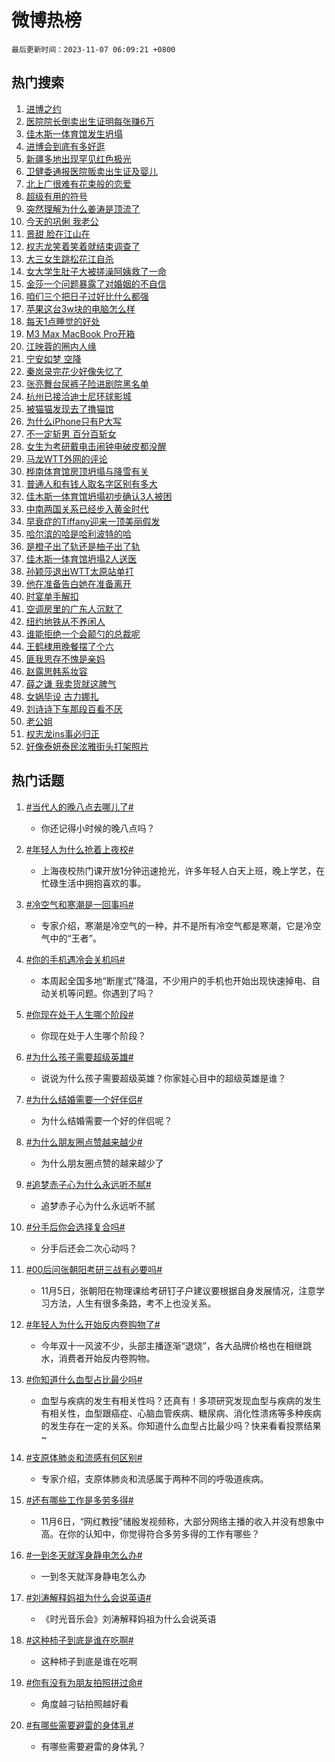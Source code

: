 # 微博热榜

`最后更新时间：2023-11-07 06:09:21 +0800`

## 热门搜索

1. [进博之约](https://m.weibo.cn/search?containerid=100103type%3D1%26t%3D10%26q%3D%23%E8%BF%9B%E5%8D%9A%E4%B9%8B%E7%BA%A6%23&stream_entry_id=51&isnewpage=1&extparam=seat%3D1%26pos%3D0%26q%3D%2523%25E8%25BF%259B%25E5%258D%259A%25E4%25B9%258B%25E7%25BA%25A6%2523%26c_type%3D51%26stream_entry_id%3D51%26cate%3D10103%26dgr%3D0%26filter_type%3Drealtimehot%26display_time%3D1699308560%26pre_seqid%3D1699308560230016235134)
1. [医院院长倒卖出生证明每张赚6万](https://m.weibo.cn/search?containerid=100103type%3D1%26t%3D10%26q%3D%23%E5%8C%BB%E9%99%A2%E9%99%A2%E9%95%BF%E5%80%92%E5%8D%96%E5%87%BA%E7%94%9F%E8%AF%81%E6%98%8E%E6%AF%8F%E5%BC%A0%E8%B5%9A6%E4%B8%87%23&stream_entry_id=31&isnewpage=1&extparam=seat%3D1%26pos%3D0%26lcate%3D5001%26flag%3D16%26dgr%3D0%26q%3D%2523%25E5%258C%25BB%25E9%2599%25A2%25E9%2599%25A2%25E9%2595%25BF%25E5%2580%2592%25E5%258D%2596%25E5%2587%25BA%25E7%2594%259F%25E8%25AF%2581%25E6%2598%258E%25E6%25AF%258F%25E5%25BC%25A0%25E8%25B5%259A6%25E4%25B8%2587%2523%26filter_type%3Drealtimehot%26stream_entry_id%3D31%26c_type%3D31%26cate%3D5001%26band_rank%3D1%26realpos%3D1%26display_time%3D1699308560%26pre_seqid%3D1699308560230016235134)
1. [佳木斯一体育馆发生坍塌](https://m.weibo.cn/search?containerid=100103type%3D1%26t%3D10%26q%3D%23%E4%BD%B3%E6%9C%A8%E6%96%AF%E4%B8%80%E4%BD%93%E8%82%B2%E9%A6%86%E5%8F%91%E7%94%9F%E5%9D%8D%E5%A1%8C%23&stream_entry_id=31&isnewpage=1&extparam=seat%3D1%26pos%3D1%26lcate%3D5001%26flag%3D16%26dgr%3D0%26q%3D%2523%25E4%25BD%25B3%25E6%259C%25A8%25E6%2596%25AF%25E4%25B8%2580%25E4%25BD%2593%25E8%2582%25B2%25E9%25A6%2586%25E5%258F%2591%25E7%2594%259F%25E5%259D%258D%25E5%25A1%258C%2523%26filter_type%3Drealtimehot%26stream_entry_id%3D31%26c_type%3D31%26cate%3D5001%26band_rank%3D2%26realpos%3D2%26display_time%3D1699308560%26pre_seqid%3D1699308560230016235134)
1. [进博会到底有多好逛](https://m.weibo.cn/search?containerid=100103type%3D1%26t%3D10%26q%3D%23%E8%BF%9B%E5%8D%9A%E4%BC%9A%E5%88%B0%E5%BA%95%E6%9C%89%E5%A4%9A%E5%A5%BD%E9%80%9B%23&stream_entry_id=31&isnewpage=1&extparam=seat%3D1%26pos%3D2%26lcate%3D5001%26flag%3D0%26dgr%3D0%26q%3D%2523%25E8%25BF%259B%25E5%258D%259A%25E4%25BC%259A%25E5%2588%25B0%25E5%25BA%2595%25E6%259C%2589%25E5%25A4%259A%25E5%25A5%25BD%25E9%2580%259B%2523%26filter_type%3Drealtimehot%26stream_entry_id%3D31%26c_type%3D31%26cate%3D5001%26band_rank%3D3%26realpos%3D3%26display_time%3D1699308560%26pre_seqid%3D1699308560230016235134)
1. [新疆多地出现罕见红色极光](https://m.weibo.cn/search?containerid=100103type%3D1%26t%3D10%26q%3D%23%E6%96%B0%E7%96%86%E5%A4%9A%E5%9C%B0%E5%87%BA%E7%8E%B0%E7%BD%95%E8%A7%81%E7%BA%A2%E8%89%B2%E6%9E%81%E5%85%89%23&stream_entry_id=31&isnewpage=1&extparam=seat%3D1%26pos%3D3%26lcate%3D5001%26flag%3D32768%26dgr%3D0%26q%3D%2523%25E6%2596%25B0%25E7%2596%2586%25E5%25A4%259A%25E5%259C%25B0%25E5%2587%25BA%25E7%258E%25B0%25E7%25BD%2595%25E8%25A7%2581%25E7%25BA%25A2%25E8%2589%25B2%25E6%259E%2581%25E5%2585%2589%2523%26filter_type%3Drealtimehot%26stream_entry_id%3D31%26c_type%3D31%26cate%3D5001%26band_rank%3D4%26realpos%3D4%26display_time%3D1699308560%26pre_seqid%3D1699308560230016235134)
1. [卫健委通报医院贩卖出生证及婴儿](https://m.weibo.cn/search?containerid=100103type%3D1%26t%3D10%26q%3D%23%E5%8D%AB%E5%81%A5%E5%A7%94%E9%80%9A%E6%8A%A5%E5%8C%BB%E9%99%A2%E8%B4%A9%E5%8D%96%E5%87%BA%E7%94%9F%E8%AF%81%E5%8F%8A%E5%A9%B4%E5%84%BF%23&stream_entry_id=31&isnewpage=1&extparam=seat%3D1%26pos%3D4%26lcate%3D5001%26flag%3D0%26dgr%3D0%26q%3D%2523%25E5%258D%25AB%25E5%2581%25A5%25E5%25A7%2594%25E9%2580%259A%25E6%258A%25A5%25E5%258C%25BB%25E9%2599%25A2%25E8%25B4%25A9%25E5%258D%2596%25E5%2587%25BA%25E7%2594%259F%25E8%25AF%2581%25E5%258F%258A%25E5%25A9%25B4%25E5%2584%25BF%2523%26filter_type%3Drealtimehot%26stream_entry_id%3D31%26c_type%3D31%26cate%3D5001%26band_rank%3D5%26realpos%3D5%26display_time%3D1699308560%26pre_seqid%3D1699308560230016235134)
1. [北上广很难有花束般的恋爱](https://m.weibo.cn/search?containerid=100103type%3D1%26t%3D10%26q%3D%E5%8C%97%E4%B8%8A%E5%B9%BF%E5%BE%88%E9%9A%BE%E6%9C%89%E8%8A%B1%E6%9D%9F%E8%88%AC%E7%9A%84%E6%81%8B%E7%88%B1&stream_entry_id=31&isnewpage=1&extparam=seat%3D1%26pos%3D5%26lcate%3D5001%26flag%3D0%26dgr%3D0%26q%3D%25E5%258C%2597%25E4%25B8%258A%25E5%25B9%25BF%25E5%25BE%2588%25E9%259A%25BE%25E6%259C%2589%25E8%258A%25B1%25E6%259D%259F%25E8%2588%25AC%25E7%259A%2584%25E6%2581%258B%25E7%2588%25B1%26filter_type%3Drealtimehot%26stream_entry_id%3D31%26c_type%3D31%26cate%3D5001%26band_rank%3D6%26realpos%3D6%26display_time%3D1699308560%26pre_seqid%3D1699308560230016235134)
1. [超级有用的符号](https://m.weibo.cn/search?containerid=100103type%3D1%26t%3D10%26q%3D%23%E8%B6%85%E7%BA%A7%E6%9C%89%E7%94%A8%E7%9A%84%E7%AC%A6%E5%8F%B7%23&stream_entry_id=31&isnewpage=1&extparam=seat%3D1%26pos%3D6%26is_ad_pos%3D1%26topic_ad%3D1%26lcate%3D5001%26dgr%3D0%26q%3D%2523%25E8%25B6%2585%25E7%25BA%25A7%25E6%259C%2589%25E7%2594%25A8%25E7%259A%2584%25E7%25AC%25A6%25E5%258F%25B7%2523%26c_type%3D31%26stream_entry_id%3D31%26adid%3D210761%26cate%3D5001%26band_rank%3D7%26filter_type%3Drealtimehot%26display_time%3D1699308560%26pre_seqid%3D1699308560230016235134)
1. [突然理解为什么姜涛是顶流了](https://m.weibo.cn/search?containerid=100103type%3D1%26t%3D10%26q%3D%23%E7%AA%81%E7%84%B6%E7%90%86%E8%A7%A3%E4%B8%BA%E4%BB%80%E4%B9%88%E5%A7%9C%E6%B6%9B%E6%98%AF%E9%A1%B6%E6%B5%81%E4%BA%86%23&stream_entry_id=31&isnewpage=1&extparam=seat%3D1%26pos%3D7%26lcate%3D5001%26flag%3D0%26dgr%3D0%26q%3D%2523%25E7%25AA%2581%25E7%2584%25B6%25E7%2590%2586%25E8%25A7%25A3%25E4%25B8%25BA%25E4%25BB%2580%25E4%25B9%2588%25E5%25A7%259C%25E6%25B6%259B%25E6%2598%25AF%25E9%25A1%25B6%25E6%25B5%2581%25E4%25BA%2586%2523%26filter_type%3Drealtimehot%26stream_entry_id%3D31%26c_type%3D31%26cate%3D5001%26band_rank%3D7%26realpos%3D7%26display_time%3D1699308560%26pre_seqid%3D1699308560230016235134)
1. [今天的巩俐 我老公](https://m.weibo.cn/search?containerid=100103type%3D1%26t%3D10%26q%3D%E4%BB%8A%E5%A4%A9%E7%9A%84%E5%B7%A9%E4%BF%90+%E6%88%91%E8%80%81%E5%85%AC&stream_entry_id=31&isnewpage=1&extparam=seat%3D1%26pos%3D8%26lcate%3D5001%26flag%3D0%26dgr%3D0%26q%3D%25E4%25BB%258A%25E5%25A4%25A9%25E7%259A%2584%25E5%25B7%25A9%25E4%25BF%2590%2520%25E6%2588%2591%25E8%2580%2581%25E5%2585%25AC%26filter_type%3Drealtimehot%26stream_entry_id%3D31%26c_type%3D31%26cate%3D5001%26band_rank%3D8%26realpos%3D8%26display_time%3D1699308560%26pre_seqid%3D1699308560230016235134)
1. [景甜 脸在江山在](https://m.weibo.cn/search?containerid=100103type%3D1%26t%3D10%26q%3D%E6%99%AF%E7%94%9C+%E8%84%B8%E5%9C%A8%E6%B1%9F%E5%B1%B1%E5%9C%A8&stream_entry_id=31&isnewpage=1&extparam=seat%3D1%26pos%3D9%26lcate%3D5001%26flag%3D0%26dgr%3D0%26q%3D%25E6%2599%25AF%25E7%2594%259C%2520%25E8%2584%25B8%25E5%259C%25A8%25E6%25B1%259F%25E5%25B1%25B1%25E5%259C%25A8%26filter_type%3Drealtimehot%26stream_entry_id%3D31%26c_type%3D31%26cate%3D5001%26band_rank%3D9%26realpos%3D9%26display_time%3D1699308560%26pre_seqid%3D1699308560230016235134)
1. [权志龙笑着笑着就结束调查了](https://m.weibo.cn/search?containerid=100103type%3D1%26t%3D10%26q%3D%23%E6%9D%83%E5%BF%97%E9%BE%99%E7%AC%91%E7%9D%80%E7%AC%91%E7%9D%80%E5%B0%B1%E7%BB%93%E6%9D%9F%E8%B0%83%E6%9F%A5%E4%BA%86%23&stream_entry_id=31&isnewpage=1&extparam=seat%3D1%26pos%3D10%26lcate%3D5001%26flag%3D0%26dgr%3D0%26q%3D%2523%25E6%259D%2583%25E5%25BF%2597%25E9%25BE%2599%25E7%25AC%2591%25E7%259D%2580%25E7%25AC%2591%25E7%259D%2580%25E5%25B0%25B1%25E7%25BB%2593%25E6%259D%259F%25E8%25B0%2583%25E6%259F%25A5%25E4%25BA%2586%2523%26filter_type%3Drealtimehot%26stream_entry_id%3D31%26c_type%3D31%26cate%3D5001%26band_rank%3D10%26realpos%3D10%26display_time%3D1699308560%26pre_seqid%3D1699308560230016235134)
1. [大三女生跳松花江自杀](https://m.weibo.cn/search?containerid=100103type%3D1%26t%3D10%26q%3D%23%E5%A4%A7%E4%B8%89%E5%A5%B3%E7%94%9F%E8%B7%B3%E6%9D%BE%E8%8A%B1%E6%B1%9F%E8%87%AA%E6%9D%80%23&stream_entry_id=31&isnewpage=1&extparam=seat%3D1%26pos%3D11%26lcate%3D5001%26flag%3D2%26dgr%3D0%26q%3D%2523%25E5%25A4%25A7%25E4%25B8%2589%25E5%25A5%25B3%25E7%2594%259F%25E8%25B7%25B3%25E6%259D%25BE%25E8%258A%25B1%25E6%25B1%259F%25E8%2587%25AA%25E6%259D%2580%2523%26filter_type%3Drealtimehot%26stream_entry_id%3D31%26c_type%3D31%26cate%3D5001%26band_rank%3D11%26realpos%3D11%26display_time%3D1699308560%26pre_seqid%3D1699308560230016235134)
1. [女大学生肚子大被搓澡阿姨救了一命](https://m.weibo.cn/search?containerid=100103type%3D1%26t%3D10%26q%3D%23%E5%A5%B3%E5%A4%A7%E5%AD%A6%E7%94%9F%E8%82%9A%E5%AD%90%E5%A4%A7%E8%A2%AB%E6%90%93%E6%BE%A1%E9%98%BF%E5%A7%A8%E6%95%91%E4%BA%86%E4%B8%80%E5%91%BD%23&stream_entry_id=31&isnewpage=1&extparam=seat%3D1%26pos%3D12%26lcate%3D5001%26flag%3D32768%26dgr%3D0%26q%3D%2523%25E5%25A5%25B3%25E5%25A4%25A7%25E5%25AD%25A6%25E7%2594%259F%25E8%2582%259A%25E5%25AD%2590%25E5%25A4%25A7%25E8%25A2%25AB%25E6%2590%2593%25E6%25BE%25A1%25E9%2598%25BF%25E5%25A7%25A8%25E6%2595%2591%25E4%25BA%2586%25E4%25B8%2580%25E5%2591%25BD%2523%26filter_type%3Drealtimehot%26stream_entry_id%3D31%26c_type%3D31%26cate%3D5001%26band_rank%3D12%26realpos%3D12%26display_time%3D1699308560%26pre_seqid%3D1699308560230016235134)
1. [金莎一个问题暴露了对婚姻的不自信](https://m.weibo.cn/search?containerid=100103type%3D1%26t%3D10%26q%3D%E9%87%91%E8%8E%8E%E4%B8%80%E4%B8%AA%E9%97%AE%E9%A2%98%E6%9A%B4%E9%9C%B2%E4%BA%86%E5%AF%B9%E5%A9%9A%E5%A7%BB%E7%9A%84%E4%B8%8D%E8%87%AA%E4%BF%A1&stream_entry_id=31&isnewpage=1&extparam=seat%3D1%26pos%3D13%26lcate%3D5001%26flag%3D0%26dgr%3D0%26q%3D%25E9%2587%2591%25E8%258E%258E%25E4%25B8%2580%25E4%25B8%25AA%25E9%2597%25AE%25E9%25A2%2598%25E6%259A%25B4%25E9%259C%25B2%25E4%25BA%2586%25E5%25AF%25B9%25E5%25A9%259A%25E5%25A7%25BB%25E7%259A%2584%25E4%25B8%258D%25E8%2587%25AA%25E4%25BF%25A1%26filter_type%3Drealtimehot%26stream_entry_id%3D31%26c_type%3D31%26cate%3D5001%26band_rank%3D13%26realpos%3D13%26display_time%3D1699308560%26pre_seqid%3D1699308560230016235134)
1. [咱们三个把日子过好比什么都强](https://m.weibo.cn/search?containerid=100103type%3D1%26t%3D10%26q%3D%E5%92%B1%E4%BB%AC%E4%B8%89%E4%B8%AA%E6%8A%8A%E6%97%A5%E5%AD%90%E8%BF%87%E5%A5%BD%E6%AF%94%E4%BB%80%E4%B9%88%E9%83%BD%E5%BC%BA&stream_entry_id=31&isnewpage=1&extparam=seat%3D1%26pos%3D14%26lcate%3D5001%26flag%3D2%26dgr%3D0%26q%3D%25E5%2592%25B1%25E4%25BB%25AC%25E4%25B8%2589%25E4%25B8%25AA%25E6%258A%258A%25E6%2597%25A5%25E5%25AD%2590%25E8%25BF%2587%25E5%25A5%25BD%25E6%25AF%2594%25E4%25BB%2580%25E4%25B9%2588%25E9%2583%25BD%25E5%25BC%25BA%26filter_type%3Drealtimehot%26stream_entry_id%3D31%26c_type%3D31%26cate%3D5001%26band_rank%3D14%26realpos%3D14%26display_time%3D1699308560%26pre_seqid%3D1699308560230016235134)
1. [苹果这台3w块的电脑怎么样](https://m.weibo.cn/search?containerid=100103type%3D1%26t%3D10%26q%3D%E8%8B%B9%E6%9E%9C%E8%BF%99%E5%8F%B03w%E5%9D%97%E7%9A%84%E7%94%B5%E8%84%91%E6%80%8E%E4%B9%88%E6%A0%B7&stream_entry_id=31&isnewpage=1&extparam=seat%3D1%26pos%3D15%26lcate%3D5001%26flag%3D0%26dgr%3D0%26q%3D%25E8%258B%25B9%25E6%259E%259C%25E8%25BF%2599%25E5%258F%25B03w%25E5%259D%2597%25E7%259A%2584%25E7%2594%25B5%25E8%2584%2591%25E6%2580%258E%25E4%25B9%2588%25E6%25A0%25B7%26filter_type%3Drealtimehot%26stream_entry_id%3D31%26c_type%3D31%26cate%3D5001%26band_rank%3D15%26realpos%3D15%26display_time%3D1699308560%26pre_seqid%3D1699308560230016235134)
1. [每天1点睡觉的好处](https://m.weibo.cn/search?containerid=100103type%3D1%26t%3D10%26q%3D%23%E6%AF%8F%E5%A4%A91%E7%82%B9%E7%9D%A1%E8%A7%89%E7%9A%84%E5%A5%BD%E5%A4%84%23&stream_entry_id=31&isnewpage=1&extparam=seat%3D1%26pos%3D16%26lcate%3D5001%26flag%3D0%26dgr%3D0%26q%3D%2523%25E6%25AF%258F%25E5%25A4%25A91%25E7%2582%25B9%25E7%259D%25A1%25E8%25A7%2589%25E7%259A%2584%25E5%25A5%25BD%25E5%25A4%2584%2523%26filter_type%3Drealtimehot%26stream_entry_id%3D31%26c_type%3D31%26cate%3D5001%26band_rank%3D16%26realpos%3D16%26display_time%3D1699308560%26pre_seqid%3D1699308560230016235134)
1. [M3 Max MacBook Pro开箱](https://m.weibo.cn/search?containerid=100103type%3D1%26t%3D10%26q%3DM3+Max+MacBook+Pro%E5%BC%80%E7%AE%B1&stream_entry_id=31&isnewpage=1&extparam=seat%3D1%26pos%3D17%26lcate%3D5001%26flag%3D0%26dgr%3D0%26q%3DM3%2520Max%2520MacBook%2520Pro%25E5%25BC%2580%25E7%25AE%25B1%26filter_type%3Drealtimehot%26stream_entry_id%3D31%26c_type%3D31%26cate%3D5001%26band_rank%3D17%26realpos%3D17%26display_time%3D1699308560%26pre_seqid%3D1699308560230016235134)
1. [江映蓉的圈内人缘](https://m.weibo.cn/search?containerid=100103type%3D1%26t%3D10%26q%3D%23%E6%B1%9F%E6%98%A0%E8%93%89%E7%9A%84%E5%9C%88%E5%86%85%E4%BA%BA%E7%BC%98%23&stream_entry_id=31&isnewpage=1&extparam=seat%3D1%26pos%3D18%26lcate%3D5001%26flag%3D0%26dgr%3D0%26q%3D%2523%25E6%25B1%259F%25E6%2598%25A0%25E8%2593%2589%25E7%259A%2584%25E5%259C%2588%25E5%2586%2585%25E4%25BA%25BA%25E7%25BC%2598%2523%26filter_type%3Drealtimehot%26stream_entry_id%3D31%26c_type%3D31%26cate%3D5001%26band_rank%3D18%26realpos%3D18%26display_time%3D1699308560%26pre_seqid%3D1699308560230016235134)
1. [宁安如梦 空降](https://m.weibo.cn/search?containerid=100103type%3D1%26t%3D10%26q%3D%E5%AE%81%E5%AE%89%E5%A6%82%E6%A2%A6+%E7%A9%BA%E9%99%8D&stream_entry_id=31&isnewpage=1&extparam=seat%3D1%26pos%3D19%26lcate%3D5001%26flag%3D0%26dgr%3D0%26q%3D%25E5%25AE%2581%25E5%25AE%2589%25E5%25A6%2582%25E6%25A2%25A6%2520%25E7%25A9%25BA%25E9%2599%258D%26filter_type%3Drealtimehot%26stream_entry_id%3D31%26c_type%3D31%26cate%3D5001%26band_rank%3D19%26realpos%3D19%26display_time%3D1699308560%26pre_seqid%3D1699308560230016235134)
1. [秦岚录完花少好像失忆了](https://m.weibo.cn/search?containerid=100103type%3D1%26t%3D10%26q%3D%23%E7%A7%A6%E5%B2%9A%E5%BD%95%E5%AE%8C%E8%8A%B1%E5%B0%91%E5%A5%BD%E5%83%8F%E5%A4%B1%E5%BF%86%E4%BA%86%23&stream_entry_id=31&isnewpage=1&extparam=seat%3D1%26pos%3D20%26lcate%3D5001%26flag%3D0%26dgr%3D0%26q%3D%2523%25E7%25A7%25A6%25E5%25B2%259A%25E5%25BD%2595%25E5%25AE%258C%25E8%258A%25B1%25E5%25B0%2591%25E5%25A5%25BD%25E5%2583%258F%25E5%25A4%25B1%25E5%25BF%2586%25E4%25BA%2586%2523%26filter_type%3Drealtimehot%26stream_entry_id%3D31%26c_type%3D31%26cate%3D5001%26band_rank%3D20%26realpos%3D20%26display_time%3D1699308560%26pre_seqid%3D1699308560230016235134)
1. [张亮舞台尿裤子险进剧院黑名单](https://m.weibo.cn/search?containerid=100103type%3D1%26t%3D10%26q%3D%23%E5%BC%A0%E4%BA%AE%E8%88%9E%E5%8F%B0%E5%B0%BF%E8%A3%A4%E5%AD%90%E9%99%A9%E8%BF%9B%E5%89%A7%E9%99%A2%E9%BB%91%E5%90%8D%E5%8D%95%23&stream_entry_id=31&isnewpage=1&extparam=seat%3D1%26pos%3D21%26lcate%3D5001%26flag%3D0%26dgr%3D0%26q%3D%2523%25E5%25BC%25A0%25E4%25BA%25AE%25E8%2588%259E%25E5%258F%25B0%25E5%25B0%25BF%25E8%25A3%25A4%25E5%25AD%2590%25E9%2599%25A9%25E8%25BF%259B%25E5%2589%25A7%25E9%2599%25A2%25E9%25BB%2591%25E5%2590%258D%25E5%258D%2595%2523%26filter_type%3Drealtimehot%26stream_entry_id%3D31%26c_type%3D31%26cate%3D5001%26band_rank%3D21%26realpos%3D21%26display_time%3D1699308560%26pre_seqid%3D1699308560230016235134)
1. [杭州已接洽迪士尼环球影城](https://m.weibo.cn/search?containerid=100103type%3D1%26t%3D10%26q%3D%23%E6%9D%AD%E5%B7%9E%E5%B7%B2%E6%8E%A5%E6%B4%BD%E8%BF%AA%E5%A3%AB%E5%B0%BC%E7%8E%AF%E7%90%83%E5%BD%B1%E5%9F%8E%23&stream_entry_id=31&isnewpage=1&extparam=seat%3D1%26pos%3D22%26lcate%3D5001%26flag%3D0%26dgr%3D0%26q%3D%2523%25E6%259D%25AD%25E5%25B7%259E%25E5%25B7%25B2%25E6%258E%25A5%25E6%25B4%25BD%25E8%25BF%25AA%25E5%25A3%25AB%25E5%25B0%25BC%25E7%258E%25AF%25E7%2590%2583%25E5%25BD%25B1%25E5%259F%258E%2523%26filter_type%3Drealtimehot%26stream_entry_id%3D31%26c_type%3D31%26cate%3D5001%26band_rank%3D22%26realpos%3D22%26display_time%3D1699308560%26pre_seqid%3D1699308560230016235134)
1. [被猫猫发现去了撸猫馆](https://m.weibo.cn/search?containerid=100103type%3D1%26t%3D10%26q%3D%23%E8%A2%AB%E7%8C%AB%E7%8C%AB%E5%8F%91%E7%8E%B0%E5%8E%BB%E4%BA%86%E6%92%B8%E7%8C%AB%E9%A6%86%23&stream_entry_id=31&isnewpage=1&extparam=seat%3D1%26pos%3D23%26lcate%3D5001%26flag%3D0%26dgr%3D0%26q%3D%2523%25E8%25A2%25AB%25E7%258C%25AB%25E7%258C%25AB%25E5%258F%2591%25E7%258E%25B0%25E5%258E%25BB%25E4%25BA%2586%25E6%2592%25B8%25E7%258C%25AB%25E9%25A6%2586%2523%26filter_type%3Drealtimehot%26stream_entry_id%3D31%26c_type%3D31%26cate%3D5001%26band_rank%3D23%26realpos%3D23%26display_time%3D1699308560%26pre_seqid%3D1699308560230016235134)
1. [为什么iPhone只有P大写](https://m.weibo.cn/search?containerid=100103type%3D1%26t%3D10%26q%3D%E4%B8%BA%E4%BB%80%E4%B9%88iPhone%E5%8F%AA%E6%9C%89P%E5%A4%A7%E5%86%99&stream_entry_id=31&isnewpage=1&extparam=seat%3D1%26pos%3D24%26lcate%3D5001%26flag%3D0%26dgr%3D0%26q%3D%25E4%25B8%25BA%25E4%25BB%2580%25E4%25B9%2588iPhone%25E5%258F%25AA%25E6%259C%2589P%25E5%25A4%25A7%25E5%2586%2599%26filter_type%3Drealtimehot%26stream_entry_id%3D31%26c_type%3D31%26cate%3D5001%26band_rank%3D24%26realpos%3D24%26display_time%3D1699308560%26pre_seqid%3D1699308560230016235134)
1. [不一定斩男 百分百斩女](https://m.weibo.cn/search?containerid=100103type%3D1%26t%3D10%26q%3D%E4%B8%8D%E4%B8%80%E5%AE%9A%E6%96%A9%E7%94%B7+%E7%99%BE%E5%88%86%E7%99%BE%E6%96%A9%E5%A5%B3&stream_entry_id=31&isnewpage=1&extparam=seat%3D1%26pos%3D25%26lcate%3D5001%26flag%3D0%26dgr%3D0%26q%3D%25E4%25B8%258D%25E4%25B8%2580%25E5%25AE%259A%25E6%2596%25A9%25E7%2594%25B7%2520%25E7%2599%25BE%25E5%2588%2586%25E7%2599%25BE%25E6%2596%25A9%25E5%25A5%25B3%26filter_type%3Drealtimehot%26stream_entry_id%3D31%26c_type%3D31%26cate%3D5001%26band_rank%3D25%26realpos%3D25%26display_time%3D1699308560%26pre_seqid%3D1699308560230016235134)
1. [女生为考研戴电击闹钟电破皮都没醒](https://m.weibo.cn/search?containerid=100103type%3D1%26t%3D10%26q%3D%23%E5%A5%B3%E7%94%9F%E4%B8%BA%E8%80%83%E7%A0%94%E6%88%B4%E7%94%B5%E5%87%BB%E9%97%B9%E9%92%9F%E7%94%B5%E7%A0%B4%E7%9A%AE%E9%83%BD%E6%B2%A1%E9%86%92%23&stream_entry_id=31&isnewpage=1&extparam=seat%3D1%26pos%3D26%26lcate%3D5001%26flag%3D0%26dgr%3D0%26q%3D%2523%25E5%25A5%25B3%25E7%2594%259F%25E4%25B8%25BA%25E8%2580%2583%25E7%25A0%2594%25E6%2588%25B4%25E7%2594%25B5%25E5%2587%25BB%25E9%2597%25B9%25E9%2592%259F%25E7%2594%25B5%25E7%25A0%25B4%25E7%259A%25AE%25E9%2583%25BD%25E6%25B2%25A1%25E9%2586%2592%2523%26filter_type%3Drealtimehot%26stream_entry_id%3D31%26c_type%3D31%26cate%3D5001%26band_rank%3D26%26realpos%3D26%26display_time%3D1699308560%26pre_seqid%3D1699308560230016235134)
1. [马龙WTT外网的评论](https://m.weibo.cn/search?containerid=100103type%3D1%26t%3D10%26q%3D%E9%A9%AC%E9%BE%99WTT%E5%A4%96%E7%BD%91%E7%9A%84%E8%AF%84%E8%AE%BA&stream_entry_id=31&isnewpage=1&extparam=seat%3D1%26pos%3D27%26lcate%3D5001%26flag%3D0%26dgr%3D0%26q%3D%25E9%25A9%25AC%25E9%25BE%2599WTT%25E5%25A4%2596%25E7%25BD%2591%25E7%259A%2584%25E8%25AF%2584%25E8%25AE%25BA%26filter_type%3Drealtimehot%26stream_entry_id%3D31%26c_type%3D31%26cate%3D5001%26band_rank%3D27%26realpos%3D27%26display_time%3D1699308560%26pre_seqid%3D1699308560230016235134)
1. [桦南体育馆房顶坍塌与降雪有关](https://m.weibo.cn/search?containerid=100103type%3D1%26t%3D10%26q%3D%23%E6%A1%A6%E5%8D%97%E4%BD%93%E8%82%B2%E9%A6%86%E6%88%BF%E9%A1%B6%E5%9D%8D%E5%A1%8C%E4%B8%8E%E9%99%8D%E9%9B%AA%E6%9C%89%E5%85%B3%23&stream_entry_id=31&isnewpage=1&extparam=seat%3D1%26pos%3D28%26lcate%3D5001%26flag%3D0%26dgr%3D0%26q%3D%2523%25E6%25A1%25A6%25E5%258D%2597%25E4%25BD%2593%25E8%2582%25B2%25E9%25A6%2586%25E6%2588%25BF%25E9%25A1%25B6%25E5%259D%258D%25E5%25A1%258C%25E4%25B8%258E%25E9%2599%258D%25E9%259B%25AA%25E6%259C%2589%25E5%2585%25B3%2523%26filter_type%3Drealtimehot%26stream_entry_id%3D31%26c_type%3D31%26cate%3D5001%26band_rank%3D28%26realpos%3D28%26display_time%3D1699308560%26pre_seqid%3D1699308560230016235134)
1. [普通人和有钱人取名字区别有多大](https://m.weibo.cn/search?containerid=100103type%3D1%26t%3D10%26q%3D%23%E6%99%AE%E9%80%9A%E4%BA%BA%E5%92%8C%E6%9C%89%E9%92%B1%E4%BA%BA%E5%8F%96%E5%90%8D%E5%AD%97%E5%8C%BA%E5%88%AB%E6%9C%89%E5%A4%9A%E5%A4%A7%23&stream_entry_id=31&isnewpage=1&extparam=seat%3D1%26pos%3D29%26lcate%3D5001%26flag%3D0%26dgr%3D0%26q%3D%2523%25E6%2599%25AE%25E9%2580%259A%25E4%25BA%25BA%25E5%2592%258C%25E6%259C%2589%25E9%2592%25B1%25E4%25BA%25BA%25E5%258F%2596%25E5%2590%258D%25E5%25AD%2597%25E5%258C%25BA%25E5%2588%25AB%25E6%259C%2589%25E5%25A4%259A%25E5%25A4%25A7%2523%26filter_type%3Drealtimehot%26stream_entry_id%3D31%26c_type%3D31%26cate%3D5001%26band_rank%3D29%26realpos%3D29%26display_time%3D1699308560%26pre_seqid%3D1699308560230016235134)
1. [佳木斯一体育馆坍塌初步确认3人被困](https://m.weibo.cn/search?containerid=100103type%3D1%26t%3D10%26q%3D%23%E4%BD%B3%E6%9C%A8%E6%96%AF%E4%B8%80%E4%BD%93%E8%82%B2%E9%A6%86%E5%9D%8D%E5%A1%8C%E5%88%9D%E6%AD%A5%E7%A1%AE%E8%AE%A43%E4%BA%BA%E8%A2%AB%E5%9B%B0%23&stream_entry_id=31&isnewpage=1&extparam=seat%3D1%26pos%3D30%26lcate%3D5001%26flag%3D0%26dgr%3D0%26q%3D%2523%25E4%25BD%25B3%25E6%259C%25A8%25E6%2596%25AF%25E4%25B8%2580%25E4%25BD%2593%25E8%2582%25B2%25E9%25A6%2586%25E5%259D%258D%25E5%25A1%258C%25E5%2588%259D%25E6%25AD%25A5%25E7%25A1%25AE%25E8%25AE%25A43%25E4%25BA%25BA%25E8%25A2%25AB%25E5%259B%25B0%2523%26filter_type%3Drealtimehot%26stream_entry_id%3D31%26c_type%3D31%26cate%3D5001%26band_rank%3D30%26realpos%3D30%26display_time%3D1699308560%26pre_seqid%3D1699308560230016235134)
1. [中南两国关系已经步入黄金时代](https://m.weibo.cn/search?containerid=100103type%3D1%26t%3D10%26q%3D%23%E4%B8%AD%E5%8D%97%E4%B8%A4%E5%9B%BD%E5%85%B3%E7%B3%BB%E5%B7%B2%E7%BB%8F%E6%AD%A5%E5%85%A5%E9%BB%84%E9%87%91%E6%97%B6%E4%BB%A3%23&stream_entry_id=31&isnewpage=1&extparam=seat%3D1%26pos%3D31%26lcate%3D5001%26flag%3D0%26dgr%3D0%26q%3D%2523%25E4%25B8%25AD%25E5%258D%2597%25E4%25B8%25A4%25E5%259B%25BD%25E5%2585%25B3%25E7%25B3%25BB%25E5%25B7%25B2%25E7%25BB%258F%25E6%25AD%25A5%25E5%2585%25A5%25E9%25BB%2584%25E9%2587%2591%25E6%2597%25B6%25E4%25BB%25A3%2523%26filter_type%3Drealtimehot%26stream_entry_id%3D31%26c_type%3D31%26cate%3D5001%26band_rank%3D31%26realpos%3D31%26display_time%3D1699308560%26pre_seqid%3D1699308560230016235134)
1. [早衰症的Tiffany迎来一顶美丽假发](https://m.weibo.cn/search?containerid=100103type%3D1%26t%3D10%26q%3D%E6%97%A9%E8%A1%B0%E7%97%87%E7%9A%84Tiffany%E8%BF%8E%E6%9D%A5%E4%B8%80%E9%A1%B6%E7%BE%8E%E4%B8%BD%E5%81%87%E5%8F%91&stream_entry_id=31&isnewpage=1&extparam=seat%3D1%26pos%3D32%26lcate%3D5001%26flag%3D0%26dgr%3D0%26q%3D%25E6%2597%25A9%25E8%25A1%25B0%25E7%2597%2587%25E7%259A%2584Tiffany%25E8%25BF%258E%25E6%259D%25A5%25E4%25B8%2580%25E9%25A1%25B6%25E7%25BE%258E%25E4%25B8%25BD%25E5%2581%2587%25E5%258F%2591%26filter_type%3Drealtimehot%26stream_entry_id%3D31%26c_type%3D31%26cate%3D5001%26band_rank%3D32%26realpos%3D32%26display_time%3D1699308560%26pre_seqid%3D1699308560230016235134)
1. [哈尔滨的哈是哈利波特的哈](https://m.weibo.cn/search?containerid=100103type%3D1%26t%3D10%26q%3D%23%E5%93%88%E5%B0%94%E6%BB%A8%E7%9A%84%E5%93%88%E6%98%AF%E5%93%88%E5%88%A9%E6%B3%A2%E7%89%B9%E7%9A%84%E5%93%88%23&stream_entry_id=31&isnewpage=1&extparam=seat%3D1%26pos%3D33%26lcate%3D5001%26flag%3D0%26dgr%3D0%26q%3D%2523%25E5%2593%2588%25E5%25B0%2594%25E6%25BB%25A8%25E7%259A%2584%25E5%2593%2588%25E6%2598%25AF%25E5%2593%2588%25E5%2588%25A9%25E6%25B3%25A2%25E7%2589%25B9%25E7%259A%2584%25E5%2593%2588%2523%26filter_type%3Drealtimehot%26stream_entry_id%3D31%26c_type%3D31%26cate%3D5001%26band_rank%3D33%26realpos%3D33%26display_time%3D1699308560%26pre_seqid%3D1699308560230016235134)
1. [是橙子出了轨还是柚子出了轨](https://m.weibo.cn/search?containerid=100103type%3D1%26t%3D10%26q%3D%23%E6%98%AF%E6%A9%99%E5%AD%90%E5%87%BA%E4%BA%86%E8%BD%A8%E8%BF%98%E6%98%AF%E6%9F%9A%E5%AD%90%E5%87%BA%E4%BA%86%E8%BD%A8%23&stream_entry_id=31&isnewpage=1&extparam=seat%3D1%26pos%3D34%26lcate%3D5001%26flag%3D0%26dgr%3D0%26q%3D%2523%25E6%2598%25AF%25E6%25A9%2599%25E5%25AD%2590%25E5%2587%25BA%25E4%25BA%2586%25E8%25BD%25A8%25E8%25BF%2598%25E6%2598%25AF%25E6%259F%259A%25E5%25AD%2590%25E5%2587%25BA%25E4%25BA%2586%25E8%25BD%25A8%2523%26filter_type%3Drealtimehot%26stream_entry_id%3D31%26c_type%3D31%26cate%3D5001%26band_rank%3D34%26realpos%3D34%26display_time%3D1699308560%26pre_seqid%3D1699308560230016235134)
1. [佳木斯一体育馆坍塌2人送医](https://m.weibo.cn/search?containerid=100103type%3D1%26t%3D10%26q%3D%23%E4%BD%B3%E6%9C%A8%E6%96%AF%E4%B8%80%E4%BD%93%E8%82%B2%E9%A6%86%E5%9D%8D%E5%A1%8C2%E4%BA%BA%E9%80%81%E5%8C%BB%23&stream_entry_id=31&isnewpage=1&extparam=seat%3D1%26pos%3D35%26lcate%3D5001%26flag%3D0%26dgr%3D0%26q%3D%2523%25E4%25BD%25B3%25E6%259C%25A8%25E6%2596%25AF%25E4%25B8%2580%25E4%25BD%2593%25E8%2582%25B2%25E9%25A6%2586%25E5%259D%258D%25E5%25A1%258C2%25E4%25BA%25BA%25E9%2580%2581%25E5%258C%25BB%2523%26filter_type%3Drealtimehot%26stream_entry_id%3D31%26c_type%3D31%26cate%3D5001%26band_rank%3D35%26realpos%3D35%26display_time%3D1699308560%26pre_seqid%3D1699308560230016235134)
1. [孙颖莎退出WTT太原站单打](https://m.weibo.cn/search?containerid=100103type%3D1%26t%3D10%26q%3D%E5%AD%99%E9%A2%96%E8%8E%8E%E9%80%80%E5%87%BAWTT%E5%A4%AA%E5%8E%9F%E7%AB%99%E5%8D%95%E6%89%93&stream_entry_id=31&isnewpage=1&extparam=seat%3D1%26pos%3D36%26lcate%3D5001%26flag%3D0%26dgr%3D0%26q%3D%25E5%25AD%2599%25E9%25A2%2596%25E8%258E%258E%25E9%2580%2580%25E5%2587%25BAWTT%25E5%25A4%25AA%25E5%258E%259F%25E7%25AB%2599%25E5%258D%2595%25E6%2589%2593%26filter_type%3Drealtimehot%26stream_entry_id%3D31%26c_type%3D31%26cate%3D5001%26band_rank%3D36%26realpos%3D36%26display_time%3D1699308560%26pre_seqid%3D1699308560230016235134)
1. [他在准备告白她在准备离开](https://m.weibo.cn/search?containerid=100103type%3D1%26t%3D10%26q%3D%E4%BB%96%E5%9C%A8%E5%87%86%E5%A4%87%E5%91%8A%E7%99%BD%E5%A5%B9%E5%9C%A8%E5%87%86%E5%A4%87%E7%A6%BB%E5%BC%80&stream_entry_id=31&isnewpage=1&extparam=seat%3D1%26pos%3D37%26lcate%3D5001%26flag%3D0%26dgr%3D0%26q%3D%25E4%25BB%2596%25E5%259C%25A8%25E5%2587%2586%25E5%25A4%2587%25E5%2591%258A%25E7%2599%25BD%25E5%25A5%25B9%25E5%259C%25A8%25E5%2587%2586%25E5%25A4%2587%25E7%25A6%25BB%25E5%25BC%2580%26filter_type%3Drealtimehot%26stream_entry_id%3D31%26c_type%3D31%26cate%3D5001%26band_rank%3D37%26realpos%3D37%26display_time%3D1699308560%26pre_seqid%3D1699308560230016235134)
1. [时宴单手解扣](https://m.weibo.cn/search?containerid=100103type%3D1%26t%3D10%26q%3D%23%E6%97%B6%E5%AE%B4%E5%8D%95%E6%89%8B%E8%A7%A3%E6%89%A3%23&stream_entry_id=31&isnewpage=1&extparam=seat%3D1%26pos%3D38%26lcate%3D5001%26flag%3D0%26dgr%3D0%26q%3D%2523%25E6%2597%25B6%25E5%25AE%25B4%25E5%258D%2595%25E6%2589%258B%25E8%25A7%25A3%25E6%2589%25A3%2523%26filter_type%3Drealtimehot%26stream_entry_id%3D31%26c_type%3D31%26cate%3D5001%26band_rank%3D38%26realpos%3D38%26display_time%3D1699308560%26pre_seqid%3D1699308560230016235134)
1. [空调房里的广东人沉默了](https://m.weibo.cn/search?containerid=100103type%3D1%26t%3D10%26q%3D%23%E7%A9%BA%E8%B0%83%E6%88%BF%E9%87%8C%E7%9A%84%E5%B9%BF%E4%B8%9C%E4%BA%BA%E6%B2%89%E9%BB%98%E4%BA%86%23&stream_entry_id=31&isnewpage=1&extparam=seat%3D1%26pos%3D39%26lcate%3D5001%26flag%3D0%26dgr%3D0%26q%3D%2523%25E7%25A9%25BA%25E8%25B0%2583%25E6%2588%25BF%25E9%2587%258C%25E7%259A%2584%25E5%25B9%25BF%25E4%25B8%259C%25E4%25BA%25BA%25E6%25B2%2589%25E9%25BB%2598%25E4%25BA%2586%2523%26filter_type%3Drealtimehot%26stream_entry_id%3D31%26c_type%3D31%26cate%3D5001%26band_rank%3D39%26realpos%3D39%26display_time%3D1699308560%26pre_seqid%3D1699308560230016235134)
1. [纽约地铁从不养闲人](https://m.weibo.cn/search?containerid=100103type%3D1%26t%3D10%26q%3D%E7%BA%BD%E7%BA%A6%E5%9C%B0%E9%93%81%E4%BB%8E%E4%B8%8D%E5%85%BB%E9%97%B2%E4%BA%BA&stream_entry_id=31&isnewpage=1&extparam=seat%3D1%26pos%3D40%26lcate%3D5001%26flag%3D0%26dgr%3D0%26q%3D%25E7%25BA%25BD%25E7%25BA%25A6%25E5%259C%25B0%25E9%2593%2581%25E4%25BB%258E%25E4%25B8%258D%25E5%2585%25BB%25E9%2597%25B2%25E4%25BA%25BA%26filter_type%3Drealtimehot%26stream_entry_id%3D31%26c_type%3D31%26cate%3D5001%26band_rank%3D40%26realpos%3D40%26display_time%3D1699308560%26pre_seqid%3D1699308560230016235134)
1. [谁能拒绝一个会颠勺的总裁呢](https://m.weibo.cn/search?containerid=100103type%3D1%26t%3D10%26q%3D%E8%B0%81%E8%83%BD%E6%8B%92%E7%BB%9D%E4%B8%80%E4%B8%AA%E4%BC%9A%E9%A2%A0%E5%8B%BA%E7%9A%84%E6%80%BB%E8%A3%81%E5%91%A2&stream_entry_id=31&isnewpage=1&extparam=seat%3D1%26pos%3D41%26lcate%3D5001%26flag%3D0%26dgr%3D0%26q%3D%25E8%25B0%2581%25E8%2583%25BD%25E6%258B%2592%25E7%25BB%259D%25E4%25B8%2580%25E4%25B8%25AA%25E4%25BC%259A%25E9%25A2%25A0%25E5%258B%25BA%25E7%259A%2584%25E6%2580%25BB%25E8%25A3%2581%25E5%2591%25A2%26filter_type%3Drealtimehot%26stream_entry_id%3D31%26c_type%3D31%26cate%3D5001%26band_rank%3D41%26realpos%3D41%26display_time%3D1699308560%26pre_seqid%3D1699308560230016235134)
1. [王鹤棣用晚餐摆了个六](https://m.weibo.cn/search?containerid=100103type%3D1%26t%3D10%26q%3D%23%E7%8E%8B%E9%B9%A4%E6%A3%A3%E7%94%A8%E6%99%9A%E9%A4%90%E6%91%86%E4%BA%86%E4%B8%AA%E5%85%AD%23&stream_entry_id=31&isnewpage=1&extparam=seat%3D1%26pos%3D42%26lcate%3D5001%26flag%3D0%26dgr%3D0%26q%3D%2523%25E7%258E%258B%25E9%25B9%25A4%25E6%25A3%25A3%25E7%2594%25A8%25E6%2599%259A%25E9%25A4%2590%25E6%2591%2586%25E4%25BA%2586%25E4%25B8%25AA%25E5%2585%25AD%2523%26filter_type%3Drealtimehot%26stream_entry_id%3D31%26c_type%3D31%26cate%3D5001%26band_rank%3D42%26realpos%3D42%26display_time%3D1699308560%26pre_seqid%3D1699308560230016235134)
1. [匪我思存不愧是亲妈](https://m.weibo.cn/search?containerid=100103type%3D1%26t%3D10%26q%3D%23%E5%8C%AA%E6%88%91%E6%80%9D%E5%AD%98%E4%B8%8D%E6%84%A7%E6%98%AF%E4%BA%B2%E5%A6%88%23&stream_entry_id=31&isnewpage=1&extparam=seat%3D1%26pos%3D43%26lcate%3D5001%26flag%3D0%26dgr%3D0%26q%3D%2523%25E5%258C%25AA%25E6%2588%2591%25E6%2580%259D%25E5%25AD%2598%25E4%25B8%258D%25E6%2584%25A7%25E6%2598%25AF%25E4%25BA%25B2%25E5%25A6%2588%2523%26filter_type%3Drealtimehot%26stream_entry_id%3D31%26c_type%3D31%26cate%3D5001%26band_rank%3D43%26realpos%3D43%26display_time%3D1699308560%26pre_seqid%3D1699308560230016235134)
1. [赵露思韩系妆容](https://m.weibo.cn/search?containerid=100103type%3D1%26t%3D10%26q%3D%23%E8%B5%B5%E9%9C%B2%E6%80%9D%E9%9F%A9%E7%B3%BB%E5%A6%86%E5%AE%B9%23&stream_entry_id=31&isnewpage=1&extparam=seat%3D1%26pos%3D44%26lcate%3D5001%26flag%3D0%26dgr%3D0%26q%3D%2523%25E8%25B5%25B5%25E9%259C%25B2%25E6%2580%259D%25E9%259F%25A9%25E7%25B3%25BB%25E5%25A6%2586%25E5%25AE%25B9%2523%26filter_type%3Drealtimehot%26stream_entry_id%3D31%26c_type%3D31%26cate%3D5001%26band_rank%3D44%26realpos%3D44%26display_time%3D1699308560%26pre_seqid%3D1699308560230016235134)
1. [薛之谦 我卖货就这脾气](https://m.weibo.cn/search?containerid=100103type%3D1%26t%3D10%26q%3D%E8%96%9B%E4%B9%8B%E8%B0%A6+%E6%88%91%E5%8D%96%E8%B4%A7%E5%B0%B1%E8%BF%99%E8%84%BE%E6%B0%94&stream_entry_id=31&isnewpage=1&extparam=seat%3D1%26pos%3D45%26lcate%3D5001%26flag%3D0%26dgr%3D0%26q%3D%25E8%2596%259B%25E4%25B9%258B%25E8%25B0%25A6%2520%25E6%2588%2591%25E5%258D%2596%25E8%25B4%25A7%25E5%25B0%25B1%25E8%25BF%2599%25E8%2584%25BE%25E6%25B0%2594%26filter_type%3Drealtimehot%26stream_entry_id%3D31%26c_type%3D31%26cate%3D5001%26band_rank%3D45%26realpos%3D45%26display_time%3D1699308560%26pre_seqid%3D1699308560230016235134)
1. [女娲毕设 古力娜扎](https://m.weibo.cn/search?containerid=100103type%3D1%26t%3D10%26q%3D%E5%A5%B3%E5%A8%B2%E6%AF%95%E8%AE%BE+%E5%8F%A4%E5%8A%9B%E5%A8%9C%E6%89%8E&stream_entry_id=31&isnewpage=1&extparam=seat%3D1%26pos%3D46%26lcate%3D5001%26flag%3D0%26dgr%3D0%26q%3D%25E5%25A5%25B3%25E5%25A8%25B2%25E6%25AF%2595%25E8%25AE%25BE%2520%25E5%258F%25A4%25E5%258A%259B%25E5%25A8%259C%25E6%2589%258E%26filter_type%3Drealtimehot%26stream_entry_id%3D31%26c_type%3D31%26cate%3D5001%26band_rank%3D46%26realpos%3D46%26display_time%3D1699308560%26pre_seqid%3D1699308560230016235134)
1. [刘诗诗下车那段百看不厌](https://m.weibo.cn/search?containerid=100103type%3D1%26t%3D10%26q%3D%E5%88%98%E8%AF%97%E8%AF%97%E4%B8%8B%E8%BD%A6%E9%82%A3%E6%AE%B5%E7%99%BE%E7%9C%8B%E4%B8%8D%E5%8E%8C&stream_entry_id=31&isnewpage=1&extparam=seat%3D1%26pos%3D47%26lcate%3D5001%26flag%3D0%26dgr%3D0%26q%3D%25E5%2588%2598%25E8%25AF%2597%25E8%25AF%2597%25E4%25B8%258B%25E8%25BD%25A6%25E9%2582%25A3%25E6%25AE%25B5%25E7%2599%25BE%25E7%259C%258B%25E4%25B8%258D%25E5%258E%258C%26filter_type%3Drealtimehot%26stream_entry_id%3D31%26c_type%3D31%26cate%3D5001%26band_rank%3D47%26realpos%3D47%26display_time%3D1699308560%26pre_seqid%3D1699308560230016235134)
1. [老公姐](https://m.weibo.cn/search?containerid=100103type%3D1%26t%3D10%26q%3D%E8%80%81%E5%85%AC%E5%A7%90&stream_entry_id=31&isnewpage=1&extparam=seat%3D1%26pos%3D48%26lcate%3D5001%26flag%3D0%26dgr%3D0%26q%3D%25E8%2580%2581%25E5%2585%25AC%25E5%25A7%2590%26filter_type%3Drealtimehot%26stream_entry_id%3D31%26c_type%3D31%26cate%3D5001%26band_rank%3D48%26realpos%3D48%26display_time%3D1699308560%26pre_seqid%3D1699308560230016235134)
1. [权志龙ins事必归正](https://m.weibo.cn/search?containerid=100103type%3D1%26t%3D10%26q%3D%23%E6%9D%83%E5%BF%97%E9%BE%99ins%E4%BA%8B%E5%BF%85%E5%BD%92%E6%AD%A3%23&stream_entry_id=31&isnewpage=1&extparam=seat%3D1%26pos%3D49%26lcate%3D5001%26flag%3D0%26dgr%3D0%26q%3D%2523%25E6%259D%2583%25E5%25BF%2597%25E9%25BE%2599ins%25E4%25BA%258B%25E5%25BF%2585%25E5%25BD%2592%25E6%25AD%25A3%2523%26filter_type%3Drealtimehot%26stream_entry_id%3D31%26c_type%3D31%26cate%3D5001%26band_rank%3D49%26realpos%3D49%26display_time%3D1699308560%26pre_seqid%3D1699308560230016235134)
1. [好像泰妍泰民泫雅街头打架照片](https://m.weibo.cn/search?containerid=100103type%3D1%26t%3D10%26q%3D%23%E5%A5%BD%E5%83%8F%E6%B3%B0%E5%A6%8D%E6%B3%B0%E6%B0%91%E6%B3%AB%E9%9B%85%E8%A1%97%E5%A4%B4%E6%89%93%E6%9E%B6%E7%85%A7%E7%89%87%23&stream_entry_id=31&isnewpage=1&extparam=seat%3D1%26pos%3D50%26lcate%3D5001%26flag%3D0%26dgr%3D0%26q%3D%2523%25E5%25A5%25BD%25E5%2583%258F%25E6%25B3%25B0%25E5%25A6%258D%25E6%25B3%25B0%25E6%25B0%2591%25E6%25B3%25AB%25E9%259B%2585%25E8%25A1%2597%25E5%25A4%25B4%25E6%2589%2593%25E6%259E%25B6%25E7%2585%25A7%25E7%2589%2587%2523%26filter_type%3Drealtimehot%26stream_entry_id%3D31%26c_type%3D31%26cate%3D5001%26band_rank%3D50%26realpos%3D50%26display_time%3D1699308560%26pre_seqid%3D1699308560230016235134)

## 热门话题

1. [#当代人的晚八点去哪儿了#](https://m.weibo.cn/search?containerid=231522type%3D1%26t%3D10%26q%3D%23%E5%BD%93%E4%BB%A3%E4%BA%BA%E7%9A%84%E6%99%9A%E5%85%AB%E7%82%B9%E5%8E%BB%E5%93%AA%E5%84%BF%E4%BA%86%23&stream_entry_id=128&isnewpage=1&extparam=seat%3D1%26pos%3D1-0-0%26dgr%3D0%26cate%3D5004%26lcate%3D5004%26unitid%3D1699235229532%26c_type%3D128%26display_time%3D1699308561%26pre_seqid%3D169930856141800452189)
    - 你还记得小时候的晚八点吗？

1. [#年轻人为什么抢着上夜校#](https://m.weibo.cn/search?containerid=231522type%3D1%26t%3D10%26q%3D%23%E5%B9%B4%E8%BD%BB%E4%BA%BA%E4%B8%BA%E4%BB%80%E4%B9%88%E6%8A%A2%E7%9D%80%E4%B8%8A%E5%A4%9C%E6%A0%A1%23&stream_entry_id=128&isnewpage=1&extparam=seat%3D1%26pos%3D1-0-1%26dgr%3D0%26cate%3D5004%26lcate%3D5004%26unitid%3D1699231303005%26c_type%3D128%26display_time%3D1699308561%26pre_seqid%3D169930856141800452189)
    - 上海夜校热门课开放1分钟迅速抢光，许多年轻人白天上班，晚上学艺，在忙碌生活中拥抱喜欢的事。

1. [#冷空气和寒潮是一回事吗#](https://m.weibo.cn/search?containerid=231522type%3D1%26t%3D10%26q%3D%23%E5%86%B7%E7%A9%BA%E6%B0%94%E5%92%8C%E5%AF%92%E6%BD%AE%E6%98%AF%E4%B8%80%E5%9B%9E%E4%BA%8B%E5%90%97%23&stream_entry_id=128&isnewpage=1&extparam=seat%3D1%26pos%3D1-0-2%26dgr%3D0%26cate%3D5004%26lcate%3D5004%26unitid%3D1699189314995%26c_type%3D128%26display_time%3D1699308561%26pre_seqid%3D169930856141800452189)
    - 专家介绍，寒潮是冷空气的一种，并不是所有冷空气都是寒潮，它是冷空气中的“王者”。

1. [#你的手机遇冷会关机吗#](https://m.weibo.cn/search?containerid=231522type%3D1%26t%3D10%26q%3D%23%E4%BD%A0%E7%9A%84%E6%89%8B%E6%9C%BA%E9%81%87%E5%86%B7%E4%BC%9A%E5%85%B3%E6%9C%BA%E5%90%97%23&stream_entry_id=128&isnewpage=1&extparam=seat%3D1%26pos%3D1-0-3%26dgr%3D0%26cate%3D5004%26lcate%3D5004%26unitid%3D1699261333400%26c_type%3D128%26display_time%3D1699308561%26pre_seqid%3D169930856141800452189)
    - 本周起全国多地“断崖式”降温，不少用户的手机也开始出现快速掉电、自动关机等问题。你遇到了吗？

1. [#你现在处于人生哪个阶段#](https://m.weibo.cn/search?containerid=231522type%3D1%26t%3D10%26q%3D%23%E4%BD%A0%E7%8E%B0%E5%9C%A8%E5%A4%84%E4%BA%8E%E4%BA%BA%E7%94%9F%E5%93%AA%E4%B8%AA%E9%98%B6%E6%AE%B5%23&stream_entry_id=128&isnewpage=1&extparam=seat%3D1%26pos%3D1-0-4%26dgr%3D0%26cate%3D5004%26lcate%3D5004%26unitid%3D1699161111660%26c_type%3D128%26display_time%3D1699308561%26pre_seqid%3D169930856141800452189)
    - 你现在处于人生哪个阶段？

1. [#为什么孩子需要超级英雄#](https://m.weibo.cn/search?containerid=231522type%3D1%26t%3D10%26q%3D%23%E4%B8%BA%E4%BB%80%E4%B9%88%E5%AD%A9%E5%AD%90%E9%9C%80%E8%A6%81%E8%B6%85%E7%BA%A7%E8%8B%B1%E9%9B%84%23&stream_entry_id=128&isnewpage=1&extparam=seat%3D1%26pos%3D1-0-5%26dgr%3D0%26cate%3D5004%26lcate%3D5004%26unitid%3D1699255621792%26c_type%3D128%26display_time%3D1699308561%26pre_seqid%3D169930856141800452189)
    - 说说为什么孩子需要超级英雄？你家娃心目中的超级英雄是谁？

1. [#为什么结婚需要一个好伴侣#](https://m.weibo.cn/search?containerid=231522type%3D1%26t%3D10%26q%3D%23%E4%B8%BA%E4%BB%80%E4%B9%88%E7%BB%93%E5%A9%9A%E9%9C%80%E8%A6%81%E4%B8%80%E4%B8%AA%E5%A5%BD%E4%BC%B4%E4%BE%A3%23&stream_entry_id=128&isnewpage=1&extparam=seat%3D1%26pos%3D1-0-6%26dgr%3D0%26cate%3D5004%26lcate%3D5004%26unitid%3D1699141320289%26c_type%3D128%26display_time%3D1699308561%26pre_seqid%3D169930856141800452189)
    - 为什么结婚需要一个好的伴侣呢？

1. [#为什么朋友圈点赞越来越少#](https://m.weibo.cn/search?containerid=231522type%3D1%26t%3D10%26q%3D%23%E4%B8%BA%E4%BB%80%E4%B9%88%E6%9C%8B%E5%8F%8B%E5%9C%88%E7%82%B9%E8%B5%9E%E8%B6%8A%E6%9D%A5%E8%B6%8A%E5%B0%91%23&stream_entry_id=128&isnewpage=1&extparam=seat%3D1%26pos%3D1-0-7%26dgr%3D0%26cate%3D5004%26lcate%3D5004%26unitid%3D1699146407868%26c_type%3D128%26display_time%3D1699308561%26pre_seqid%3D169930856141800452189)
    - 为什么朋友圈点赞的越来越少了

1. [#追梦赤子心为什么永远听不腻#](https://m.weibo.cn/search?containerid=231522type%3D1%26t%3D10%26q%3D%23%E8%BF%BD%E6%A2%A6%E8%B5%A4%E5%AD%90%E5%BF%83%E4%B8%BA%E4%BB%80%E4%B9%88%E6%B0%B8%E8%BF%9C%E5%90%AC%E4%B8%8D%E8%85%BB%23&stream_entry_id=128&isnewpage=1&extparam=seat%3D1%26pos%3D1-0-8%26dgr%3D0%26cate%3D5004%26lcate%3D5004%26unitid%3D1699170398410%26c_type%3D128%26display_time%3D1699308561%26pre_seqid%3D169930856141800452189)
    - 追梦赤子心为什么永远听不腻

1. [#分手后你会选择复合吗#](https://m.weibo.cn/search?containerid=231522type%3D1%26t%3D10%26q%3D%23%E5%88%86%E6%89%8B%E5%90%8E%E4%BD%A0%E4%BC%9A%E9%80%89%E6%8B%A9%E5%A4%8D%E5%90%88%E5%90%97%23&stream_entry_id=128&isnewpage=1&extparam=seat%3D1%26pos%3D1-0-9%26dgr%3D0%26cate%3D5004%26lcate%3D5004%26unitid%3D1699194143678%26c_type%3D128%26display_time%3D1699308561%26pre_seqid%3D169930856141800452189)
    - 分手后还会二次心动吗？

1. [#00后问张朝阳考研三战有必要吗#](https://m.weibo.cn/search?containerid=231522type%3D1%26t%3D10%26q%3D%2300%E5%90%8E%E9%97%AE%E5%BC%A0%E6%9C%9D%E9%98%B3%E8%80%83%E7%A0%94%E4%B8%89%E6%88%98%E6%9C%89%E5%BF%85%E8%A6%81%E5%90%97%23&stream_entry_id=128&isnewpage=1&extparam=seat%3D1%26pos%3D1-0-10%26dgr%3D0%26cate%3D5004%26lcate%3D5004%26unitid%3D1699187805736%26c_type%3D128%26display_time%3D1699308561%26pre_seqid%3D169930856141800452189)
    - 11月5日，张朝阳在物理课给考研钉子户建议要根据自身发展情况，注意学习方法，人生有很多条路，考不上也没关系。

1. [#年轻人为什么开始反内卷购物了#](https://m.weibo.cn/search?containerid=231522type%3D1%26t%3D10%26q%3D%23%E5%B9%B4%E8%BD%BB%E4%BA%BA%E4%B8%BA%E4%BB%80%E4%B9%88%E5%BC%80%E5%A7%8B%E5%8F%8D%E5%86%85%E5%8D%B7%E8%B4%AD%E7%89%A9%E4%BA%86%23&stream_entry_id=128&isnewpage=1&extparam=seat%3D1%26pos%3D1-0-11%26dgr%3D0%26cate%3D5004%26lcate%3D5004%26unitid%3D1699236738343%26c_type%3D128%26display_time%3D1699308561%26pre_seqid%3D169930856141800452189)
    - 今年双十一风波不少，头部主播逐渐“退烧”，各大品牌价格也在相继跳水，消费者开始反内卷购物。

1. [#你知道什么血型占比最少吗#](https://m.weibo.cn/search?containerid=231522type%3D1%26t%3D10%26q%3D%23%E4%BD%A0%E7%9F%A5%E9%81%93%E4%BB%80%E4%B9%88%E8%A1%80%E5%9E%8B%E5%8D%A0%E6%AF%94%E6%9C%80%E5%B0%91%E5%90%97%23&stream_entry_id=128&isnewpage=1&extparam=seat%3D1%26pos%3D1-0-12%26dgr%3D0%26cate%3D5004%26lcate%3D5004%26unitid%3D1699232800496%26c_type%3D128%26display_time%3D1699308561%26pre_seqid%3D169930856141800452189)
    - 血型与疾病的发生有相关性吗？还真有！多项研究发现血型与疾病的发生有相关性，血型跟癌症、心脑血管疾病、糖尿病、消化性溃疡等多种疾病的发生存在一定的关系。你知道什么血型占比最少吗？快来看看投票结果~  ​​​

1. [#支原体肺炎和流感有何区别#](https://m.weibo.cn/search?containerid=231522type%3D1%26t%3D10%26q%3D%23%E6%94%AF%E5%8E%9F%E4%BD%93%E8%82%BA%E7%82%8E%E5%92%8C%E6%B5%81%E6%84%9F%E6%9C%89%E4%BD%95%E5%8C%BA%E5%88%AB%23&stream_entry_id=128&isnewpage=1&extparam=seat%3D1%26pos%3D1-0-13%26dgr%3D0%26cate%3D5004%26lcate%3D5004%26unitid%3D1699246051605%26c_type%3D128%26display_time%3D1699308561%26pre_seqid%3D169930856141800452189)
    - 专家介绍，支原体肺炎和流感属于两种不同的呼吸道疾病。

1. [#还有哪些工作是多劳多得#](https://m.weibo.cn/search?containerid=231522type%3D1%26t%3D10%26q%3D%23%E8%BF%98%E6%9C%89%E5%93%AA%E4%BA%9B%E5%B7%A5%E4%BD%9C%E6%98%AF%E5%A4%9A%E5%8A%B3%E5%A4%9A%E5%BE%97%23&stream_entry_id=128&isnewpage=1&extparam=seat%3D1%26pos%3D1-0-14%26dgr%3D0%26cate%3D5004%26lcate%3D5004%26unitid%3D1699259859675%26c_type%3D128%26display_time%3D1699308561%26pre_seqid%3D169930856141800452189)
    - 11月6日，“网红教授”储殷发视频称，大部分网络主播的收入并没有想象中高。在你的认知中，你觉得符合多劳多得的工作有哪些？

1. [#一到冬天就浑身静电怎么办#](https://m.weibo.cn/search?containerid=231522type%3D1%26t%3D10%26q%3D%23%E4%B8%80%E5%88%B0%E5%86%AC%E5%A4%A9%E5%B0%B1%E6%B5%91%E8%BA%AB%E9%9D%99%E7%94%B5%E6%80%8E%E4%B9%88%E5%8A%9E%23&stream_entry_id=128&isnewpage=1&extparam=seat%3D1%26pos%3D1-0-15%26dgr%3D0%26cate%3D5004%26lcate%3D5004%26unitid%3D1699274865722%26c_type%3D128%26display_time%3D1699308561%26pre_seqid%3D169930856141800452189)
    - 一到冬天就浑身静电怎么办

1. [#刘涛解释妈祖为什么会说英语#](https://m.weibo.cn/search?containerid=231522type%3D1%26t%3D10%26q%3D%23%E5%88%98%E6%B6%9B%E8%A7%A3%E9%87%8A%E5%A6%88%E7%A5%96%E4%B8%BA%E4%BB%80%E4%B9%88%E4%BC%9A%E8%AF%B4%E8%8B%B1%E8%AF%AD%23&stream_entry_id=128&isnewpage=1&extparam=seat%3D1%26pos%3D1-0-16%26dgr%3D0%26cate%3D5004%26lcate%3D5004%26unitid%3D1699146709427%26c_type%3D128%26display_time%3D1699308561%26pre_seqid%3D169930856141800452189)
    - 《时光音乐会》刘涛解释妈祖为什么会说英语

1. [#这种柿子到底是谁在吃啊#](https://m.weibo.cn/search?containerid=231522type%3D1%26t%3D10%26q%3D%23%E8%BF%99%E7%A7%8D%E6%9F%BF%E5%AD%90%E5%88%B0%E5%BA%95%E6%98%AF%E8%B0%81%E5%9C%A8%E5%90%83%E5%95%8A%23&stream_entry_id=128&isnewpage=1&extparam=seat%3D1%26pos%3D1-0-17%26dgr%3D0%26cate%3D5004%26lcate%3D5004%26unitid%3D1699232506658%26c_type%3D128%26display_time%3D1699308561%26pre_seqid%3D169930856141800452189)
    - 这种柿子到底是谁在吃啊

1. [#你有没有为朋友拍照拼过命#](https://m.weibo.cn/search?containerid=231522type%3D1%26t%3D10%26q%3D%23%E4%BD%A0%E6%9C%89%E6%B2%A1%E6%9C%89%E4%B8%BA%E6%9C%8B%E5%8F%8B%E6%8B%8D%E7%85%A7%E6%8B%BC%E8%BF%87%E5%91%BD%23&stream_entry_id=128&isnewpage=1&extparam=seat%3D1%26pos%3D1-0-18%26dgr%3D0%26cate%3D5004%26lcate%3D5004%26unitid%3D1699271544989%26c_type%3D128%26display_time%3D1699308561%26pre_seqid%3D169930856141800452189)
    - 角度越刁钻拍照越好看

1. [#有哪些需要避雷的身体乳#](https://m.weibo.cn/search?containerid=231522type%3D1%26t%3D10%26q%3D%23%E6%9C%89%E5%93%AA%E4%BA%9B%E9%9C%80%E8%A6%81%E9%81%BF%E9%9B%B7%E7%9A%84%E8%BA%AB%E4%BD%93%E4%B9%B3%23&stream_entry_id=128&isnewpage=1&extparam=seat%3D1%26pos%3D1-0-19%26dgr%3D0%26cate%3D5004%26lcate%3D5004%26unitid%3D1699240918680%26c_type%3D128%26display_time%3D1699308561%26pre_seqid%3D169930856141800452189)
    - 有哪些需要避雷的身体乳？

